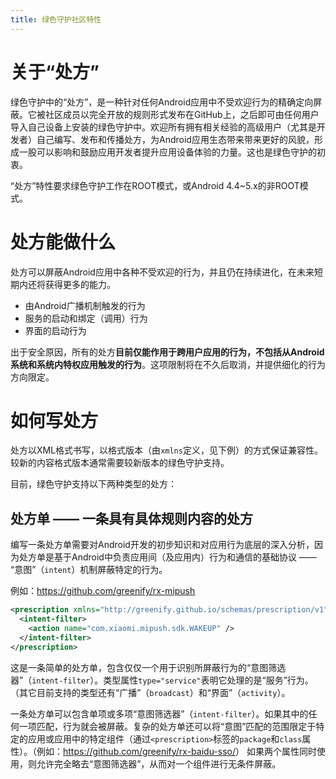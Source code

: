 ```yaml
---
title: 绿色守护社区特性
---
```


# 关于“处方”

绿色守护中的“处方”，是一种针对任何Android应用中不受欢迎行为的精确定向屏蔽。它被社区成员以完全开放的规则形式发布在GitHub上，之后即可由任何用户导入自己设备上安装的绿色守护中。欢迎所有拥有相关经验的高级用户（尤其是开发者）自己编写、发布和传播处方，为Android应用生态带来带来更好的风貌，形成一股可以影响和鼓励应用开发者提升应用设备体验的力量。这也是绿色守护的初衷。

“处方”特性要求绿色守护工作在ROOT模式，或Android 4.4~5.x的非ROOT模式。

# 处方能做什么

处方可以屏蔽Android应用中各种不受欢迎的行为，并且仍在持续进化，在未来短期内还将获得更多的能力。

* 由Android广播机制触发的行为
* 服务的启动和绑定（调用）行为
* 界面的启动行为

出于安全原因，所有的处方**目前仅能作用于跨用户应用的行为，不包括从Android系统和系统内特权应用触发的行为**。这项限制将在不久后取消，并提供细化的行为方向限定。

# 如何写处方

处方以XML格式书写，以格式版本（由`xmlns`定义，见下例）的方式保证兼容性。较新的内容格式版本通常需要较新版本的绿色守护支持。

目前，绿色守护支持以下两种类型的处方：

## 处方单 —— 一条具有具体规则内容的处方

编写一条处方单需要对Android开发的初步知识和对应用行为底层的深入分析，因为处方单是基于Android中负责应用间（及应用内）行为和通信的基础协议 —— “意图”（`intent`）机制屏蔽特定的行为。

例如：<https://github.com/greenify/rx-mipush>

```xml
<prescription xmlns="http://greenify.github.io/schemas/prescription/v1" type="service">
  <intent-filter>
    <action name="com.xiaomi.mipush.sdk.WAKEUP" />
  </intent-filter>
</prescription>
```

这是一条简单的处方单，包含仅仅一个用于识别所屏蔽行为的“意图筛选器”（`intent-filter`）。类型属性`type="service"`表明它处理的是“服务”行为。（其它目前支持的类型还有“广播”（`broadcast`）和“界面”（`activity`）。

一条处方单可以包含单项或多项“意图筛选器”（`intent-filter`）。如果其中的任何一项匹配，行为就会被屏蔽。复杂的处方单还可以将“意图”匹配的范围限定于特定的应用或应用中的特定组件（通过`<prescription>`标签的`package`和`class`属性）。（例如：<https://github.com/greenify/rx-baidu-sso/>） 如果两个属性同时使用，则允许完全略去“意图筛选器”，从而对一个组件进行无条件屏蔽。
